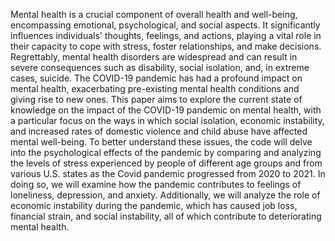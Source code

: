 Mental health is a crucial component of overall health and well-being, encompassing emotional, psychological, and social aspects. 
It significantly influences individuals' thoughts, feelings, and actions, playing a vital role in their capacity to cope with stress, foster relationships, and make decisions. 
Regrettably, mental health disorders are widespread and can result in severe consequences such as disability, social isolation, and, in extreme cases, suicide.
The COVID-19 pandemic has had a profound impact on mental health, exacerbating pre-existing mental health conditions and giving rise to new ones. This paper aims to explore the current state of knowledge on the impact of the COVID-19 pandemic on mental health, with a particular focus on the ways in which social isolation, economic instability, and increased rates of domestic violence and child abuse have affected mental well-being.
To better understand these issues, the code will delve into the psychological effects of the pandemic by comparing and analyzing the levels of stress experienced by people of different age groups and from various U.S. states as the Covid pandemic progressed from 2020 to 2021. In doing so, we will examine how the pandemic contributes to feelings of loneliness, depression, and anxiety. Additionally, we will analyze the role of economic instability during the pandemic, which has caused job loss, financial strain, and social instability, all of which contribute to deteriorating mental health.
